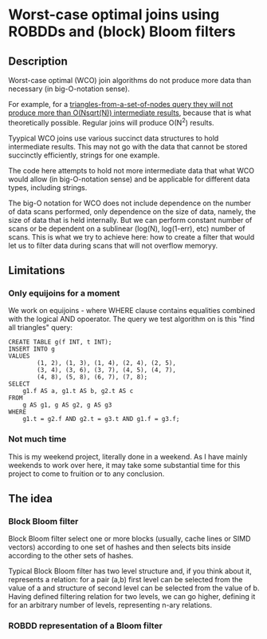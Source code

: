 # Worst-case optimal joins using ROBDDs and (block) Bloom filters

## Description

Worst-case optimal (WCO) join algorithms do not produce more data than necessary (in big-O-notation sense).

For example, for a [triangles-from-a-set-of-nodes query they will not produce more than O(Nsqrt(N)) intermediate
results](https://justinjaffray.com/a-gentle-ish-introduction-to-worst-case-optimal-joins/), because that is what theoretically possible. Regular joins will produce O(N<sup>2</sup>) results.

Tyypical WCO joins use various succinct data structures to hold intermediate results. This may not go with
the data that cannot be stored succinctly efficiently, strings for one example.

The code here attempts to hold not more intermediate data that what WCO would allow (in big-O-notation sense) and be applicable
for different data types, including strings.

The big-O notation for WCO does not include dependence on the number of data scans performed, only dependence on the size of data,
namely, the size of data that is held internally. But we can perform constant number of scans or be dependent on a sublinear (log(N), log(1-err), etc) number of scans. This is what we try to achieve here: how to create a filter that would let us to filter data
during scans that will not overflow memoryy.

## Limitations

### Only equijoins for a moment

We work on equijoins - where WHERE clause contains equalities combined with the logical AND opoerator. The query we test algorithm
on is this "find all triangles" query:

```
CREATE TABLE g(f INT, t INT);
INSERT INTO g
VALUES
        (1, 2), (1, 3), (1, 4), (2, 4), (2, 5),
        (3, 4), (3, 6), (3, 7), (4, 5), (4, 7),
        (4, 8), (5, 8), (6, 7), (7, 8);
SELECT
    g1.f AS a, g1.t AS b, g2.t AS c
FROM
    g AS g1, g AS g2, g AS g3
WHERE
    g1.t = g2.f AND g2.t = g3.t AND g1.f = g3.f;
```

### Not much time

This is my weekend project, literally done in a weekend. As I have mainly weekends to work over here, it may take some
substantial time for this project to come to fruition or to any conclusion.

## The idea

### Block Bloom filter

Block Bloom filter select one or more blocks (usually, cache lines or SIMD vectors) according to one set of hashes and then selects bits inside according to the other sets of hashes.

Typical Block Bloom filter has two level structure and, if you think about it, represents a relation: for a pair (a,b) first level can be selected from the value of a and structure of second level can be selected from the value of b. Having defined filtering relation for two levels, we can go higher, defining it for an arbitrary number of levels, representing n-ary relations.

### ROBDD representation of a Bloom filter



